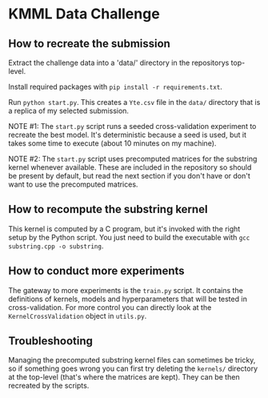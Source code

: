 # KMML Data Challenge

## How to recreate the submission
Extract the challenge data into a 'data/' directory in the repositorys top-level.

Install required packages with `pip install -r requirements.txt`.

Run `python start.py`. This creates a `Yte.csv` file in the `data/` directory that
is a replica of my selected submission.

NOTE #1: The `start.py` script runs a seeded cross-validation experiment
to recreate the best model. It's deterministic because a seed is used, 
but it takes some time to execute (about 10 minutes on my machine).

NOTE #2: The `start.py` script uses precomputed matrices for the substring kernel
whenever available. These are included in the repository so should be present
by default, but read the next section if you don't have or don't want to use
the precomputed matrices.

## How to recompute the substring kernel
This kernel is computed by a C program, but it's invoked with the right setup
by the Python script. You just need to build the executable with `gcc substring.cpp -o substring`.

## How to conduct more experiments
The gateway to more experiments is the `train.py` script. It contains
the definitions of kernels, models and hyperparameters that will be tested
in cross-validation. For more control you can directly look at the `KernelCrossValidation`
object in `utils.py`.

## Troubleshooting
Managing the precomputed substring kernel files can sometimes be tricky,
so if something goes wrong you can first try deleting the `kernels/` directory
at the top-level (that's where the matrices are kept). They can be then
recreated by the scripts.